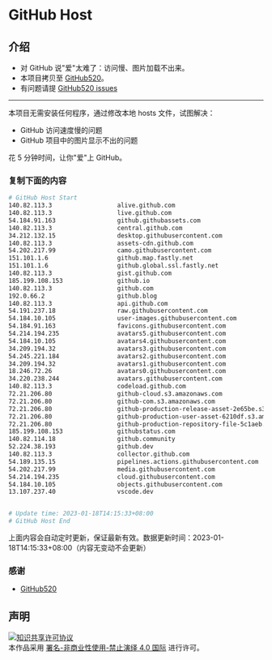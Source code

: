 # GitHub Host
## 介绍
- 对 GitHub 说"爱"太难了：访问慢、图片加载不出来。
- 本项目拷贝至 [GitHub520](https://github.com/521xueweihan/GitHub520)。
- 有问题请提 [GitHub520 issues](https://github.com/521xueweihan/GitHub520/issues/new)

---

本项目无需安装任何程序，通过修改本地 hosts 文件，试图解决：
- GitHub 访问速度慢的问题
- GitHub 项目中的图片显示不出的问题

花 5 分钟时间，让你"爱"上 GitHub。

### 复制下面的内容
```bash
# GitHub Host Start
140.82.113.3                  alive.github.com
140.82.113.3                  live.github.com
54.184.91.163                 github.githubassets.com
140.82.113.3                  central.github.com
34.212.132.15                 desktop.githubusercontent.com
140.82.113.3                  assets-cdn.github.com
54.202.217.99                 camo.githubusercontent.com
151.101.1.6                   github.map.fastly.net
151.101.1.6                   github.global.ssl.fastly.net
140.82.113.3                  gist.github.com
185.199.108.153               github.io
140.82.113.3                  github.com
192.0.66.2                    github.blog
140.82.113.3                  api.github.com
54.191.237.18                 raw.githubusercontent.com
54.184.10.105                 user-images.githubusercontent.com
54.184.91.163                 favicons.githubusercontent.com
54.214.194.235                avatars5.githubusercontent.com
54.184.10.105                 avatars4.githubusercontent.com
34.209.194.32                 avatars3.githubusercontent.com
54.245.221.184                avatars2.githubusercontent.com
34.209.194.32                 avatars1.githubusercontent.com
18.246.72.26                  avatars0.githubusercontent.com
34.220.238.244                avatars.githubusercontent.com
140.82.113.3                  codeload.github.com
72.21.206.80                  github-cloud.s3.amazonaws.com
72.21.206.80                  github-com.s3.amazonaws.com
72.21.206.80                  github-production-release-asset-2e65be.s3.amazonaws.com
72.21.206.80                  github-production-user-asset-6210df.s3.amazonaws.com
72.21.206.80                  github-production-repository-file-5c1aeb.s3.amazonaws.com
185.199.108.153               githubstatus.com
140.82.114.18                 github.community
52.224.38.193                 github.dev
140.82.113.3                  collector.github.com
54.189.135.15                 pipelines.actions.githubusercontent.com
54.202.217.99                 media.githubusercontent.com
54.214.194.235                cloud.githubusercontent.com
54.184.10.105                 objects.githubusercontent.com
13.107.237.40                 vscode.dev


# Update time: 2023-01-18T14:15:33+08:00
# GitHub Host End

```
上面内容会自动定时更新，保证最新有效。数据更新时间：2023-01-18T14:15:33+08:00（内容无变动不会更新）

### 感谢

- [GitHub520](https://github.com/521xueweihan/GitHub520)

## 声明
<a rel="license" href="https://creativecommons.org/licenses/by-nc-nd/4.0/deed.zh"><img alt="知识共享许可协议" style="border-width: 0" src="https://licensebuttons.net/l/by-nc-nd/4.0/88x31.png"></a><br>本作品采用 <a rel="license" href="https://creativecommons.org/licenses/by-nc-nd/4.0/deed.zh">署名-非商业性使用-禁止演绎 4.0 国际</a> 进行许可。